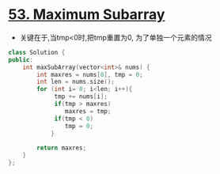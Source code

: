 # [53. Maximum Subarray](https://leetcode.com/problems/maximum-subarray/)
* 关键在于,当tmp<0时,把tmp重置为0, 为了单独一个元素的情况

```C++
class Solution {
public:
    int maxSubArray(vector<int>& nums) {
        int maxres = nums[0], tmp = 0;
        int len = nums.size();
        for (int i= 0; i<len; i++){
             tmp += nums[i];
             if(tmp > maxres)
                maxres = tmp;
             if(tmp < 0)
                tmp = 0;
            }
        
        return maxres;
    }
};
```

